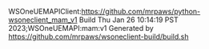   WSOneUEMAPIClient:https://github.com/mrpaws/python-wsoneclient_mam_v1
  Build Thu Jan 26 10:14:19 PST 2023;WSOneUEMAPI:mam:v1
  Generated by https://github.com/mrpaws/wsoneclient-build/build.sh
